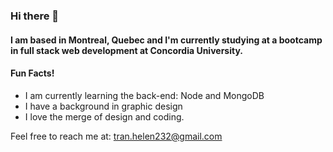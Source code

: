 ### Hi there 👋
#### I am based in Montreal, Quebec and I'm currently studying at a bootcamp in full stack web development at Concordia University. 
#### Fun Facts! 
- I am currently learning the back-end: Node and MongoDB
- I have a background in graphic design 
- I love the merge of design and coding.

Feel free to reach me at: tran.helen232@gmail.com

